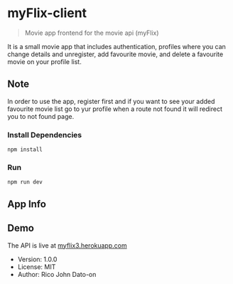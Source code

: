# myFlix-client

> Movie app frontend for the movie api (myFlix)

It is a small movie app that includes authentication, profiles where you can change details and unregister, add favourite movie, and delete a favourite movie on your profile list.

## Note

In order to use the app, register first and if you want to see your added favourite movie list go to yur profile when a route not found it will redirect you to not found page.

### Install Dependencies

```
npm install
```

### Run

```
npm run dev
```

## App Info

## Demo

The API is live at [myflix3.herokuapp.com](https://myflix3.herokuapp.com/)

- Version: 1.0.0
- License: MIT
- Author: Rico John Dato-on
